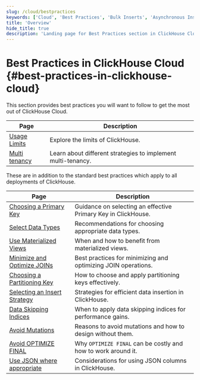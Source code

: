 ```yaml
---
slug: /cloud/bestpractices
keywords: ['Cloud', 'Best Practices', 'Bulk Inserts', 'Asynchronous Inserts', 'Avoid Mutations', 'Avoid Nullable Columns', 'Avoid Optimize Final', 'Low Cardinality Partitioning Key', 'Multi Tenancy', 'Usage Limits']
title: 'Overview'
hide_title: true
description: 'Landing page for Best Practices section in ClickHouse Cloud'
---
```


# Best Practices in ClickHouse Cloud {#best-practices-in-clickhouse-cloud}

This section provides best practices you will want to follow to get the most out of ClickHouse Cloud.

| Page                                                     | Description                                                                |
|----------------------------------------------------------|----------------------------------------------------------------------------|
| [Usage Limits](/cloud/bestpractices/usage-limits)| Explore the limits of ClickHouse.                                          |
| [Multi tenancy](/cloud/bestpractices/multi-tenancy)| Learn about different strategies to implement multi-tenancy.                                          |

These are in addition to the standard best practices which apply to all deployments of ClickHouse.

| Page                                                                 | Description                                                              |
|----------------------------------------------------------------------|--------------------------------------------------------------------------|
| [Choosing a Primary Key](/best-practices/choosing-a-primary-key)     | Guidance on selecting an effective Primary Key in ClickHouse.            |
| [Select Data Types](/best-practices/select-data-types)               | Recommendations for choosing appropriate data types.                     |
| [Use Materialized Views](/best-practices/use-materialized-views)     | When and how to benefit from materialized views.                         |
| [Minimize and Optimize JOINs](/best-practices/minimize-optimize-joins)| Best practices for minimizing and optimizing JOIN operations.            |
| [Choosing a Partitioning Key](/best-practices/choosing-a-partitioning-key) | How to choose and apply partitioning keys effectively.              |
| [Selecting an Insert Strategy](/best-practices/selecting-an-insert-strategy) | Strategies for efficient data insertion in ClickHouse.             |
| [Data Skipping Indices](/best-practices/use-data-skipping-indices-where-appropriate) | When to apply data skipping indices for performance gains.    |
| [Avoid Mutations](/best-practices/avoid-mutations)                   | Reasons to avoid mutations and how to design without them.               |
| [Avoid OPTIMIZE FINAL](/best-practices/avoid-optimize-final)         | Why `OPTIMIZE FINAL` can be costly and how to work around it.           |
| [Use JSON where appropriate](/best-practices/use-json-where-appropriate) | Considerations for using JSON columns in ClickHouse.               |
